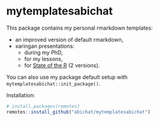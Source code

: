 
<!-- README.md is generated from README.Rmd. Please edit that file -->

# mytemplatesabichat

This package contains my personal rmarkdown templates:

  - an improved version of default rmarkdown,
  - xaringan presentations:
      - during my PhD,
      - for my lessons,
      - for
        <a href="https://stateofther.github.io" target="_blank">State of
        the R</a> (2 versions).

You can also use my package default setup with
`mytemplatesabichat::init_package()`.

Installation:

``` r
# install.packages(remotes)
remotes::install_github("abichat/mytemplatesabichat")
```
